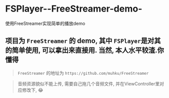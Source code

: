 # FSPlayer--FreeStreamer-demo-
使用FreeStreamer实现简单的播放demo

## 项目为 ` FreeStreamer ` 的 demo, 其中 ` FSPlayer `是对其的简单使用, 可以拿出来直接用. 当然, 本人水平较渣.你懂得

>  ` FreeStreamer ` 的地址为 ` https://github.com/muhku/FreeStreamer `

> 音频资源貌似不能上传, 需要自己拖几个音频文件, 并在ViewController里对应修改下, 😂
